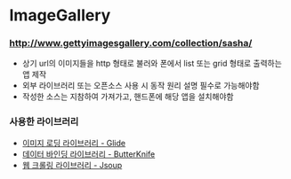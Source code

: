 # ImageGallery

### http://www.gettyimagesgallery.com/collection/sasha/

* 상기 url의 이미지들을 http 형태로 불러와 폰에서 list 또는 grid 형태로 출력하는 앱 제작
* 외부 라이브러리 또는 오픈소스 사용 시 동작 원리 설명 필수로 가능해야함
* 작성한 소스는 지참하여 가져가고, 핸드폰에 해당 앱을 설치해야함

### 사용한 라이브러리
* [이미지 로딩 라이브러리 - Glide](https://github.com/bumptech/glide)
* [데이터 바인딩 라이브러리 - ButterKnife](https://github.com/JakeWharton/butterknife)
* [웹 크롤링 라이브러리 - Jsoup](https://jsoup.org/)
